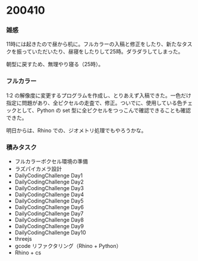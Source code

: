 # 200410  

### 雑感  

11時には起きたので昼から机に。フルカラーの入稿と修正をしたり、新たなタスクを振っていただいたり、昼寝をしたりして25時。ダラダラしてしまった。  

朝型に戻すため、無理やり寝る（25時）。  

### フルカラー  

1:2 の解像度に変更するプログラムを作成し、とりあえず入稿できた。一色だけ指定に問題があり、全ピクセルの走査で、修正。ついでに、使用している色チェックとして、Python の set 型に全ピクセルをつっこんで確認できることも確認できた。  

明日からは、Rhino での、ジオメトリ処理でもやろうかな。  

### 積みタスク  

- フルカラーボクセル環境の準備  
- ラズパイカメラ設計
- DailyCodingChallenge Day1  
- DailyCodingChallenge Day2  
- DailyCodingChallenge Day3  
- DailyCodingChallenge Day4  
- DailyCodingChallenge Day5  
- DailyCodingChallenge Day6  
- DailyCodingChallenge Day7  
- DailyCodingChallenge Day8  
- DailyCodingChallenge Day9  
- DailyCodingChallenge Day10  
- threejs  
- gcode リファクタリング（Rhino + Python）  
- Rhino + cs  